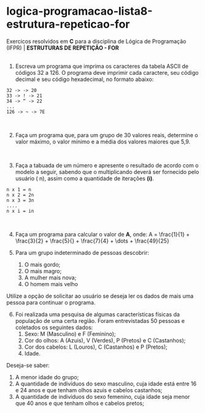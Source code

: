# logica-programacao-lista8-estrutura-repeticao-for

Exercicos resolvidos em **C** para a disciplina de Lógica de Programação (IFPR) | **ESTRUTURAS DE REPETIÇÃO - FOR**
<br>
<br>

1. Escreva um programa que imprima os caracteres da tabela ASCII de códigos 32 a 126. O programa deve imprimir cada caractere, seu código decimal e seu código hexadecimal, no formato abaixo:
```
32 -> -> 20
33 -> ! -> 21
34 -> “ -> 22
...
126 -> ~ -> 7E
````
<br>

2. Faça um programa que, para um grupo de 30 valores reais, determine o valor máximo, o valor mínimo e a média dos valores maiores que 5,9.
<br>

3. Faça a tabuada de um número e apresente o resultado de acordo com o modelo a
seguir, sabendo que o multiplicando deverá ser fornecido pelo usuário ( n), assim como a
quantidade de iterações **(i)**.
```
n x 1 = n
n x 2 = 2n
n x 3 = 3n
....
n x i = in
```
<br>

4. Faça um programa para calcular o valor de **A**, onde:
A = \frac{1}{1} + \frac{3}{2} + \frac{5}{} + \frac{7}{4} + \dots + \frac{49}{25}


5. Para um grupo indeterminado de pessoas descobrir:
    <ol>
        <li> O mais gordo;
        <li> O mais magro;
        <li> A mulher mais nova;
        <li> O homem mais velho
   </ol>
Utilize a opção de solicitar ao usuário se deseja ler os dados de mais uma pessoa para continuar o programa.
<br>

6. Foi realizada uma pesquisa de algumas características físicas da população de uma certa região. Foram entrevistadas 50 pessoas e coletados os seguintes dados:
    <ol>
        <li> Sexo: M (Masculino) e F (Feminino);
        <li> Cor do olhos: A (Azuis), V (Verdes), P (Pretos) e C (Castanhos);
        <li> Cor dos cabelos: L (Louros), C (Castanhos) e P (Pretos);
        <li> Idade.
   </ol>
Deseja-se saber:
    <ol>
        <li> A menor idade do grupo;
        <li> A quantidade de indivíduos do sexo masculino, cuja idade está entre 16 e 24 anos e que tenham olhos azuis e cabelos castanhos;
        <li> A quantidade de indivíduos do sexo femenino, cuja idade seja menor que 40 anos e que tenham olhos e cabelos pretos;
   </ol> 
